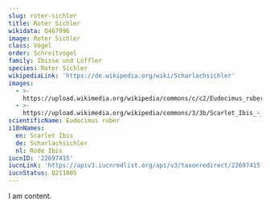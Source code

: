 ```yaml
---
slug: roter-sichler
title: Roter Sichler
wikidata: Q467996
image: Roter Sichler
class: Vögel
order: Schreitvögel
family: Ibisse und Löffler
species: Roter Sichler
wikipediaLink: 'https://de.wikipedia.org/wiki/Scharlachsichler'
images:
  - >-
    https://upload.wikimedia.org/wikipedia/commons/c/c2/Eudocimus_ruber_Corocora_Scarlet_Ibis_(6264848783).jpg
  - >-
    https://upload.wikimedia.org/wikipedia/commons/3/3b/Scarlet_Ibis_-_Corocoro_Colorado_(Eudocimus_ruber)_(12462385423).jpg
scientificName: Eudocimus ruber
i18nNames:
  en: Scarlet Ibis
  de: Scharlachsichler
  nl: Rode Ibis
iucnID: '22697415'
iucnLink: 'https://apiv3.iucnredlist.org/api/v3/taxonredirect/22697415'
iucnStatus: Q211005
---
```


I am content.
